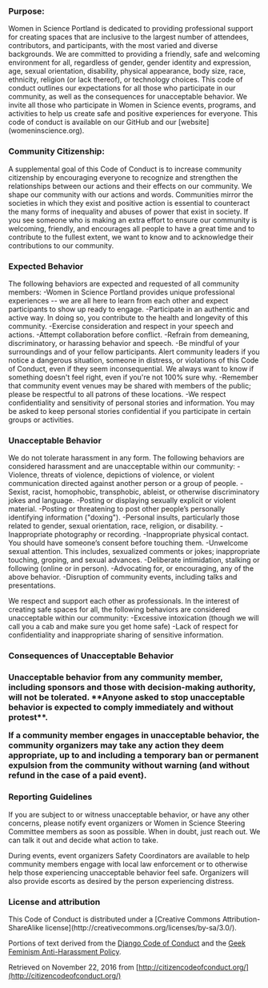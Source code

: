 <h3>Purpose:</h3>
Women in Science Portland is dedicated to providing professional support for creating spaces that are inclusive to the largest number of attendees, contributors, and participants, with the most varied and diverse backgrounds. We are committed to providing a friendly, safe and welcoming environment for all, regardless of gender, gender identity and expression, age, sexual orientation, disability, physical appearance, body size, race, ethnicity, religion (or lack thereof), or technology choices.
This code of conduct outlines our expectations for all those who participate in our community, as well as the consequences for unacceptable behavior.
We invite all those who participate in Women in Science events, programs, and activities to help us create safe and positive experiences for everyone. 
This code of conduct is available on our GitHub and our [website](womeninscience.org).
<h3>Community Citizenship:</h3>
A supplemental goal of this Code of Conduct is to increase community citizenship by encouraging everyone to recognize and strengthen the relationships between our actions and their effects on our community. We shape our community with our actions and words.
Communities mirror the societies in which they exist and positive action is essential to counteract the many forms of inequality and abuses of power that exist in society.
If you see someone who is making an extra effort to ensure our community is welcoming, friendly, and encourages all people to have a great time and to contribute to the fullest extent, we want to know and to acknowledge their contributions to our community.


<h3>Expected Behavior</h3>
The following behaviors are expected and requested of all community members:
-Women in Science Portland provides unique professional experiences -- we are all here to learn from each other and expect participants to show up ready to engage.
-Participate in an authentic and active way. In doing so, you contribute to the health and longevity of this community.
-Exercise consideration and respect in your speech and actions.
-Attempt collaboration before conflict.
-Refrain from demeaning, discriminatory, or harassing behavior and speech.
-Be mindful of your surroundings and of your fellow participants. Alert community leaders if you notice a dangerous situation, someone in distress, or violations of this Code of Conduct, even if they seem inconsequential. We always want to know if something doesn't feel right, even if you're not 100% sure why.
-Remember that community event venues may be shared with members of the public; please be respectful to all patrons of these locations.
-We respect confidentiality and sensitivity of personal stories and information.  You may be asked to keep personal stories confidential if you participate in certain groups or activities. 

<h3>Unacceptable Behavior</h3>
We do not tolerate harassment in any form. The following behaviors are considered harassment and are unacceptable within our community:
-Violence, threats of violence, depictions of violence, or violent communication directed against another person or a group of people.
-Sexist, racist, homophobic, transphobic, ableist, or otherwise discriminatory jokes and language.
-Posting or displaying sexually explicit or violent material.
-Posting or threatening to post other people’s personally identifying information ("doxing").
-Personal insults, particularly those related to gender, sexual orientation, race, religion, or disability.
-Inappropriate photography or recording.
-Inappropriate physical contact. You should have someone’s consent before touching them.
-Unwelcome sexual attention. This includes, sexualized comments or jokes; inappropriate touching, groping, and sexual advances.
-Deliberate intimidation, stalking or following (online or in person).
-Advocating for, or encouraging, any of the above behavior.
-Disruption of community events, including talks and presentations.

We respect and support each other as professionals.  In the interest of creating safe spaces for all, the following behaviors are considered unacceptable within our community:
-Excessive intoxication (though we will call you a cab and make sure you get home safe)
-Lack of respect for confidentiality and inappropriate sharing of sensitive information.

<h3>Consequences of Unacceptable Behavior<h3>
Unacceptable behavior from any community member, including sponsors and those with decision-making authority, will not be tolerated.
**Anyone asked to stop unacceptable behavior is expected to comply immediately and without protest**.

If a community member engages in unacceptable behavior, the community organizers may take any action they deem appropriate, up to and including a temporary ban or permanent expulsion from the community **without warning** (and without refund in the case of a paid event).
<h3>Reporting Guidelines</h3>
If you are subject to or witness unacceptable behavior, or have any other concerns, please notify event organizers or Women in Science Steering Committee members as soon as possible. When in doubt, just reach out. We can talk it out and decide what action to take.

During events, event organizers Safety Coordinators are available to help community members engage with local law enforcement or to otherwise help those experiencing unacceptable behavior feel safe. Organizers will also provide escorts as desired by the person experiencing distress.

<h3>License and attribution</h3>
This Code of Conduct is distributed under a [Creative Commons Attribution-ShareAlike license](http://creativecommons.org/licenses/by-sa/3.0/).

Portions of text derived from the [Django Code of Conduct](https://www.djangoproject.com/conduct/) and the [Geek Feminism Anti-Harassment Policy](http://geekfeminism.wikia.com/wiki/Conference_anti-harassment/Policy).

Retrieved on November 22, 2016 from [http://citizencodeofconduct.org/](http://citizencodeofconduct.org/)
